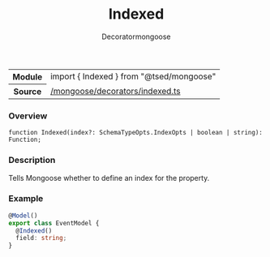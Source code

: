 
<header class="symbol-info-header"><h1 id="indexed">Indexed</h1><label class="symbol-info-type-label decorator">Decorator</label><label class="api-type-label mongoose" title="mongoose">mongoose</label></header>
<!-- summary -->
<section class="symbol-info"><table class="is-full-width"><tbody><tr><th>Module</th><td><div class="lang-typescript"><span class="token keyword">import</span> { Indexed }&nbsp;<span class="token keyword">from</span>&nbsp;<span class="token string">"@tsed/mongoose"</span></div></td></tr><tr><th>Source</th><td><a href="https://github.com/Romakita/ts-express-decorators/blob/v4.17.4/src//mongoose/decorators/indexed.ts#L0-L0">/mongoose/decorators/indexed.ts</a></td></tr></tbody></table></section>
<!-- overview -->


### Overview


<pre><code class="typescript-lang ">function <span class="token function">Indexed</span><span class="token punctuation">(</span>index?<span class="token punctuation">:</span> SchemaTypeOpts.IndexOpts | <span class="token keyword">boolean</span> | <span class="token keyword">string</span><span class="token punctuation">)</span><span class="token punctuation">:</span> Function<span class="token punctuation">;</span></code></pre>


<!-- Parameters -->

<!-- Description -->


### Description

Tells Mongoose whether to define an index for the property.
### Example

```typescript
@Model()
export class EventModel {
  @Indexed()
  field: string;
}
```

<!-- Members -->

